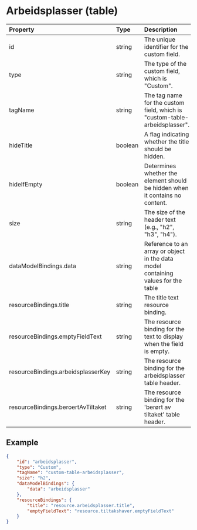 # Arbeidsplasser (table)

| Property                           | Type    | Description                                                                       | Default value                                     |
| :--------------------------------- | :------ | :-------------------------------------------------------------------------------- | :------------------------------------------------ |
| id                                 | string  | The unique identifier for the custom field.                                       |                                                   |
| type                               | string  | The type of the custom field, which is "Custom".                                  |                                                   |
| tagName                            | string  | The tag name for the custom field, which is "custom-table-arbeidsplasser".        |                                                   |
| hideTitle                          | boolean | A flag indicating whether the title should be hidden.                             | false                                             |
| hideIfEmpty                        | boolean | Determines whether the element should be hidden when it contains no content.      | false                                             |
| size                               | string  | The size of the header text (e.g., "h2", "h3", "h4").                             | "h2"                                              |
| dataModelBindings.data             | string  | Reference to an array or object in the data model containing values for the table |                                                   |
| resourceBindings.title             | string  | The title text resource binding.                                                  | "resource.arbeidsplasser.title"                   |
| resourceBindings.emptyFieldText    | string  | The resource binding for the text to display when the field is empty.             | "resource.emptyFieldText.default"                 |
| resourceBindings.arbeidsplasserKey | string  | The resource binding for the arbeidsplasser table header.                         | "resource.arbeidsplasser.arbeidsplasserKey.title" |
| resourceBindings.beroertAvTiltaket | string  | The resource binding for the 'berørt av tiltaket' table header.                   | "resource.arbeidsplasser.beroertAvTiltaket.title" |

## Example

```json
{
    "id": "arbeidsplasser",
    "type": "Custom",
    "tagName": "custom-table-arbeidsplasser",
    "size": "h2",
    "dataModelBindings": {
        "data": "arbeidsplasser"
    },
    "resourceBindings": {
        "title": "resource.arbeidsplasser.title",
        "emptyFieldText": "resource.tiltakshaver.emptyFieldText"
    }
}
```
